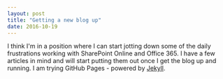 ```yaml
---
layout: post
title: "Getting a new blog up"
date: 2016-10-19
---
```


I think I'm in a position where I can start jotting down some of the daily frustrations working with SharePoint Online and Office 365. I have a few articles in mind and will start putting them out once I get the blog up and running. I am trying GitHub Pages - powered by [Jekyll](http://jekyllrb.com).
